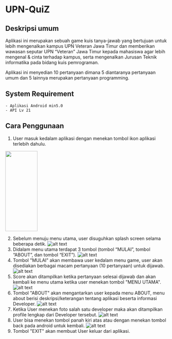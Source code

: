 # UPN-QuiZ

## Deskripsi umum
Aplikasi ini merupakan sebuah game kuis tanya-jawab yang bertujuan untuk lebih mengenalkan kampus UPN Veteran Jawa Timur dan memberikan wawasan seputar UPN “Veteran” Jawa Timur kepada mahasiswa agar lebih mengenal & cinta terhadap kampus, serta mengenalkan Jurusan Teknik informatika pada bidang kuis pemrograman. 

Aplikasi ini menyedian 10 pertanyaan dimana 5 diantaranya pertanyaan umum dan 5 lainnya merupakan pertanyaan programming.

## System Requirement
    - Aplikasi Android min5.0
    - API Lv 21

## Cara Penggunaan
1. User masuk kedalam aplikasi dengan menekan tombol ikon aplikasi terlebih dahulu.

<img src="https://github.com/rahmanboy987/UPN-QuiZ/blob/master/img/0._home.png" height="250px" width="100px">


2. Sebelum menuju menu utama, user disuguhkan splash screen selama beberapa detik.
![alt text](https://github.com/rahmanboy987/UPN-QuiZ/blob/master/img/1_loading.png)
3. Didalam menu utama terdapat 3 tombol (tombol “MULAI”, tombol “ABOUT”, dan tombol “EXIT”).
![alt text](https://github.com/rahmanboy987/UPN-QuiZ/blob/master/img/2_menu.png)
4. Tombol "MULAI" akan membawa user kedalam menu game, user akan disediakan berbagai macam pertanyaan (10 pertanyaan) untuk dijawab.
![alt text](https://github.com/rahmanboy987/UPN-QuiZ/blob/master/img/3_soal.png)
5. Score akan ditampilkan ketika pertanyaan selesai dijawab dan akan kembali ke menu utama ketika user menekan tombol "MENU UTAMA".
![alt text](https://github.com/rahmanboy987/UPN-QuiZ/blob/master/img/4_score.png)
6. Tombol "ABOUT" akan mengantarkan user kepada menu ABOUT, menu about berisi deskripsi/keterangan tentang aplikasi beserta informasi Developer.
![alt text](https://github.com/rahmanboy987/UPN-QuiZ/blob/master/img/5_about.png)
7. Ketika User menekan foto salah satu developer maka akan ditampilkan profile lengkap dari Developer tersebut.
![alt text](https://github.com/rahmanboy987/UPN-QuiZ/blob/master/img/6_about_1.png)
8. User bisa menekan tombol panah kiri atas atau dengan menekan tombol back pada android untuk kembali.
![alt text](https://github.com/rahmanboy987/UPN-QuiZ/blob/master/img/7_about_2.png)
9. Tombol "EXIT" akan membuat User keluar dari aplikasi.
